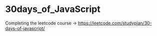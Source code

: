 # 30days_of_JavaScript
Completing the leetcode course -> https://leetcode.com/studyplan/30-days-of-javascript/
